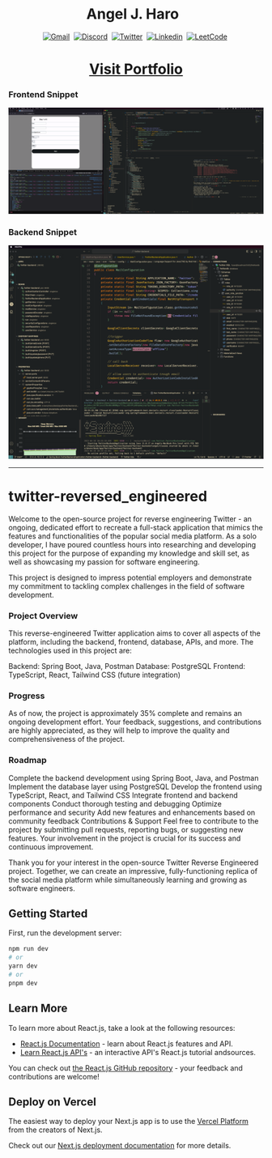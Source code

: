 <h1 align="center"> <b> Angel J. Haro </b>
<img src="https://docs.google.com/uc?export=download&id=1JqFc6WL-cTtJBQgW9tusQAZhQ3H9hGae" alt="" height="25" >
<img src="https://docs.google.com/uc?export=download&id=1HsBpakQVutfOmxBcPbGpKdo_oGEoKJZT" alt="" height="35" >
</h1>

<!-- START  -->
<div align="center">
<a href="https://aharoj.io"><img src="https://img.shields.io/badge/website-000000?style=for-the-badge&logo=Portfolio&logoColor=white" alt="Gmail" /></a>&nbsp;
<a href="https://discord.gg/HDDQ6pUMHt"><img src="https://img.shields.io/badge/Discord-7289DA?style=for-the-badge&logo=discord&logoColor=white" alt="Discord" /></a>&nbsp;
<a href="https://twitter.com/aharoJ"><img src="https://img.shields.io/badge/Twitter-1DA1F2?style=for-the-badge&logo=twitter&logoColor=white" alt="Twitter" /></a>&nbsp;
<a href="https://www.linkedin.com/in/aharoJ/"><img src="https://img.shields.io/badge/LinkedIn-0077B5?style=for-the-badge&logo=linkedin&logoColor=white" alt="Linkedin" /></a>&nbsp;
<a href="https://leetcode.com/aharoJ/"><img src="https://img.shields.io/badge/-LeetCode-FFA116?style=for-the-badge&logo=LeetCode&logoColor=black" alt="LeetCode" /></a>&nbsp;
<br/>
</div>  
<!-- END -->



<h1 align="center"> <a href=https://aharoj.io> Visit Portfolio </a> </h1>

### Frontend Snippet
![Alt text](z/aharoJ_frontend.png)


### Backend Snippet
![Alt text](z/aharoJ_backend.png)

---

# twitter-reversed_engineered

Welcome to the open-source project for reverse engineering Twitter - an ongoing, dedicated effort to recreate a full-stack application that mimics the features and functionalities of the popular social media platform. As a solo developer, I have poured countless hours into researching and developing this project for the purpose of expanding my knowledge and skill set, as well as showcasing my passion for software engineering.

This project is designed to impress potential employers and demonstrate my commitment to tackling complex challenges in the field of software development.

### Project Overview
This reverse-engineered Twitter application aims to cover all aspects of the platform, including the backend, frontend, database, APIs, and more. The technologies used in this project are:

Backend: Spring Boot, Java, Postman
Database: PostgreSQL
Frontend: TypeScript, React, Tailwind CSS (future integration)

### Progress
As of now, the project is approximately 35% complete and remains an ongoing development effort. Your feedback, suggestions, and contributions are highly appreciated, as they will help to improve the quality and comprehensiveness of the project.

### Roadmap
Complete the backend development using Spring Boot, Java, and Postman
Implement the database layer using PostgreSQL
Develop the frontend using TypeScript, React, and Tailwind CSS
Integrate frontend and backend components
Conduct thorough testing and debugging
Optimize performance and security
Add new features and enhancements based on community feedback
Contributions & Support
Feel free to contribute to the project by submitting pull requests, reporting bugs, or suggesting new features. Your involvement in the project is crucial for its success and continuous improvement.

Thank you for your interest in the open-source Twitter Reverse Engineered project. Together, we can create an impressive, fully-functioning replica of the social media platform while simultaneously learning and growing as software engineers.




## Getting Started

First, run the development server:

```bash
npm run dev
# or
yarn dev
# or
pnpm dev
```

## Learn More

To learn more about React.js, take a look at the following resources:

- [React.js Documentation](https://react.dev/learn) - learn about React.js features and API.
- [Learn React.js API's](https://react.dev/reference/react) - an interactive API's React.js tutorial andsources.

You can check out [the React.js GitHub repository](https://github.com/facebook/react) - your feedback and contributions are welcome!

## Deploy on Vercel

The easiest way to deploy your Next.js app is to use the [Vercel Platform](https://vercel.com/new?utm_medium=default-template&filter=next.js&utm_source=create-next-app&utm_campaign=create-next-app-readme) from the creators of Next.js.

Check out our [Next.js deployment documentation](https://nextjs.org/docs/deployment) for more details.